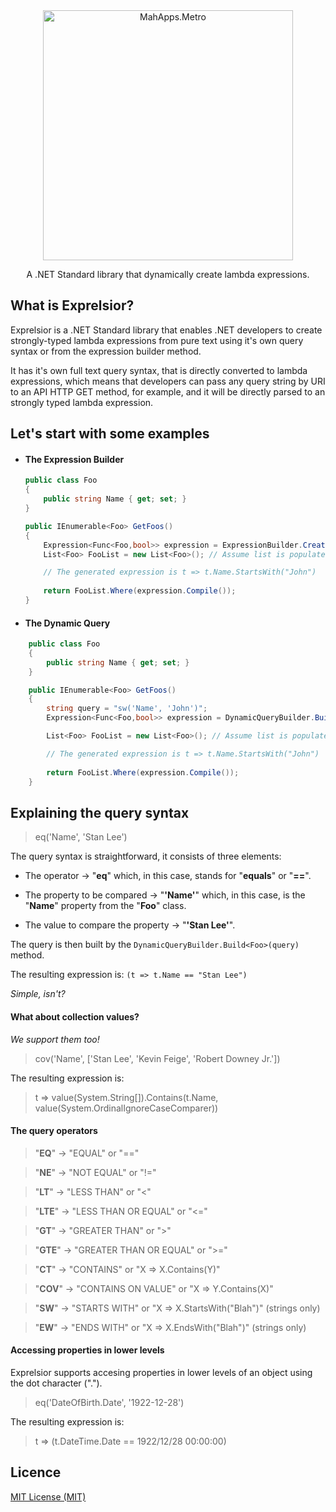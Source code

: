 <div align="center">
    <a href="https://github.com/alexmurari/Exprelsior/">
    <img alt="MahApps.Metro" width="400" src="https://user-images.githubusercontent.com/11204378/67624226-37b9ec80-f804-11e9-9751-ec3d361163a3.png">
  </a>
  <p>
    A .NET Standard library that dynamically create lambda expressions.
  </p>
</div>

## What is Exprelsior?

Exprelsior is a .NET Standard library that enables .NET developers to create strongly-typed 
lambda expressions from pure text using it's own query syntax or from the expression builder method.

It has it's own full text query syntax, that is directly converted to lambda expressions, 
which means that developers can pass any query string by URI to an API HTTP GET method, for example, 
and it will be directly parsed to an strongly typed lambda expression.


## Let's start with some examples

* #### The Expression Builder

    ```csharp
    public class Foo
    {
        public string Name { get; set; }
    }
    
    public IEnumerable<Foo> GetFoos()
    {
        Expression<Func<Foo,bool>> expression = ExpressionBuilder.CreateBinaryExpression<Foo>(nameof(Foo.Name), "John", ExpressionOperator.StartsWith);
        List<Foo> FooList = new List<Foo>(); // Assume list is populated.

        // The generated expression is t => t.Name.StartsWith("John")
        
        return FooList.Where(expression.Compile());
    }
    ```

* #### The Dynamic Query
  
```csharp
    public class Foo
    {
        public string Name { get; set; }
    }

    public IEnumerable<Foo> GetFoos()
    {
        string query = "sw('Name', 'John')";
        Expression<Func<Foo,bool>> expression = DynamicQueryBuilder.Build<Foo>(query);

        List<Foo> FooList = new List<Foo>(); // Assume list is populated.

        // The generated expression is t => t.Name.StartsWith("John")
        
        return FooList.Where(expression.Compile());
    }
```

## Explaining the query syntax

> eq('Name', 'Stan Lee')

The query syntax is straightforward, it consists of three elements:

* The operator -> "**eq**" which, in this case, stands for "**equals**" or "**==**".

* The property to be compared -> "**'Name'**" which, in this case, is the "**Name**" property from the "**Foo**" class.

* The value to compare the property -> "**'Stan Lee'**".

The query is then built by the ``` DynamicQueryBuilder.Build<Foo>(query) ``` method.

The resulting expression is: ``` (t => t.Name == "Stan Lee") ```

*Simple, isn't?*

#### What about collection values?

*We support them too!*

> cov('Name', ['Stan Lee', 'Kevin Feige', 'Robert Downey Jr.'])

The resulting expression is: 
> t => value(System.String[]).Contains(t.Name, value(System.OrdinalIgnoreCaseComparer))

#### The query operators

> "**EQ**" -> "EQUAL" or "=="

> "**NE**" -> "NOT EQUAL" or "!="

> "**LT**" -> "LESS THAN" or "<"

> "**LTE**" -> "LESS THAN OR EQUAL" or "<="

> "**GT**" -> "GREATER THAN" or ">"

> "**GTE**" -> "GREATER THAN OR EQUAL" or ">="

> "**CT**" -> "CONTAINS" or "X => X.Contains(Y)"

> "**COV**" -> "CONTAINS ON VALUE" or "X => Y.Contains(X)"

> "**SW**" -> "STARTS WITH" or "X => X.StartsWith("Blah")" (strings only)

> "**EW**" -> "ENDS WITH" or "X => X.EndsWith("Blah")" (strings only)

#### Accessing properties in lower levels

Exprelsior supports accesing properties in lower levels of an object using the dot character (".").

> eq('DateOfBirth.Date', '1922-12-28')

The resulting expression is: 
> t => (t.DateTime.Date == 1922/12/28 00:00:00)

## Licence

[MIT License (MIT)](./LICENSE.md)